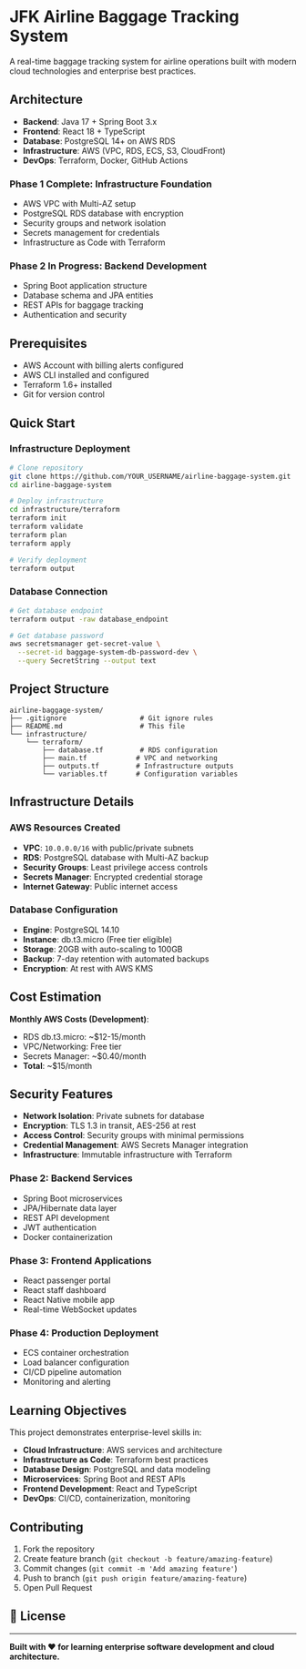 # JFK Airline Baggage Tracking System

A real-time baggage tracking system for airline operations built with modern cloud technologies and enterprise best practices.

## Architecture

- **Backend**: Java 17 + Spring Boot 3.x
- **Frontend**: React 18 + TypeScript
- **Database**: PostgreSQL 14+ on AWS RDS
- **Infrastructure**: AWS (VPC, RDS, ECS, S3, CloudFront)
- **DevOps**: Terraform, Docker, GitHub Actions

### Phase 1 Complete: Infrastructure Foundation
- AWS VPC with Multi-AZ setup
- PostgreSQL RDS database with encryption
- Security groups and network isolation
- Secrets management for credentials
- Infrastructure as Code with Terraform

### Phase 2 In Progress: Backend Development
- Spring Boot application structure
- Database schema and JPA entities
- REST APIs for baggage tracking
- Authentication and security

## Prerequisites

- AWS Account with billing alerts configured
- AWS CLI installed and configured
- Terraform 1.6+ installed
- Git for version control

## Quick Start

### Infrastructure Deployment
```bash
# Clone repository
git clone https://github.com/YOUR_USERNAME/airline-baggage-system.git
cd airline-baggage-system

# Deploy infrastructure
cd infrastructure/terraform
terraform init
terraform validate
terraform plan
terraform apply

# Verify deployment
terraform output
```

### Database Connection
```bash
# Get database endpoint
terraform output -raw database_endpoint

# Get database password
aws secretsmanager get-secret-value \
  --secret-id baggage-system-db-password-dev \
  --query SecretString --output text
```

## Project Structure
```
airline-baggage-system/
├── .gitignore                  # Git ignore rules
├── README.md                   # This file
└── infrastructure/
    └── terraform/
        ├── database.tf         # RDS configuration
        ├── main.tf            # VPC and networking
        ├── outputs.tf         # Infrastructure outputs
        └── variables.tf       # Configuration variables
```

## Infrastructure Details

### AWS Resources Created
- **VPC**: `10.0.0.0/16` with public/private subnets
- **RDS**: PostgreSQL database with Multi-AZ backup
- **Security Groups**: Least privilege access controls
- **Secrets Manager**: Encrypted credential storage
- **Internet Gateway**: Public internet access

### Database Configuration
- **Engine**: PostgreSQL 14.10
- **Instance**: db.t3.micro (Free tier eligible)
- **Storage**: 20GB with auto-scaling to 100GB
- **Backup**: 7-day retention with automated backups
- **Encryption**: At rest with AWS KMS

## Cost Estimation

**Monthly AWS Costs (Development)**:
- RDS db.t3.micro: ~$12-15/month
- VPC/Networking: Free tier
- Secrets Manager: ~$0.40/month
- **Total**: ~$15/month

## Security Features

- **Network Isolation**: Private subnets for database
- **Encryption**: TLS 1.3 in transit, AES-256 at rest
- **Access Control**: Security groups with minimal permissions
- **Credential Management**: AWS Secrets Manager integration
- **Infrastructure**: Immutable infrastructure with Terraform

### Phase 2: Backend Services
- Spring Boot microservices
- JPA/Hibernate data layer
- REST API development
- JWT authentication
- Docker containerization

### Phase 3: Frontend Applications
- React passenger portal
- React staff dashboard
- React Native mobile app
- Real-time WebSocket updates

### Phase 4: Production Deployment
- ECS container orchestration
- Load balancer configuration
- CI/CD pipeline automation
- Monitoring and alerting

## Learning Objectives

This project demonstrates enterprise-level skills in:
- **Cloud Infrastructure**: AWS services and architecture
- **Infrastructure as Code**: Terraform best practices
- **Database Design**: PostgreSQL and data modeling
- **Microservices**: Spring Boot and REST APIs
- **Frontend Development**: React and TypeScript
- **DevOps**: CI/CD, containerization, monitoring

## Contributing

1. Fork the repository
2. Create feature branch (`git checkout -b feature/amazing-feature`)
3. Commit changes (`git commit -m 'Add amazing feature'`)
4. Push to branch (`git push origin feature/amazing-feature`)
5. Open Pull Request

## 📄 License

---

**Built with ❤️ for learning enterprise software development and cloud architecture.**